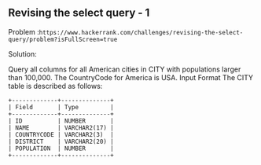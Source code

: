 ## Revising the select query - 1
Problem  :```https://www.hackerrank.com/challenges/revising-the-select-query/problem?isFullScreen=true```

Solution: 

Query all columns for all American cities in CITY with populations larger than 100,000. The CountryCode for America is USA.
Input Format
The CITY table is described as follows:
```
+-------------+--------------+
| Field       | Type         |
+-------------+--------------+
| ID          | NUMBER       |
| NAME        | VARCHAR2(17) |
| COUNTRYCODE | VARCHAR2(3)  |
| DISTRICT    | VARCHAR2(20) |
| POPULATION  | NUMBER       |
+-------------+--------------+
```


